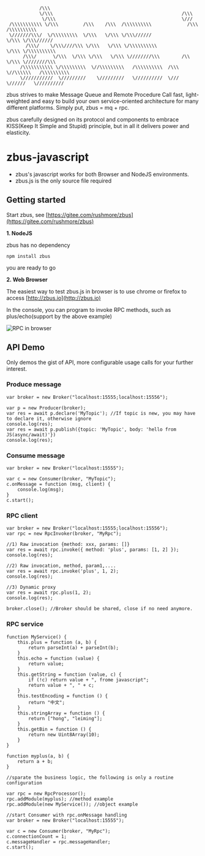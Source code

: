                 /\\\                                                                         
                \/\\\                                               /\\\                     
                 \/\\\                                              \///                     
     /\\\\\\\\\\\ \/\\\         /\\\    /\\\  /\\\\\\\\\\             /\\\  /\\\\\\\\\\      
     \///////\\\/  \/\\\\\\\\\  \/\\\   \/\\\ \/\\\//////             \/\\\ \/\\\//////      
           /\\\/    \/\\\////\\\ \/\\\   \/\\\ \/\\\\\\\\\\            \/\\\ \/\\\\\\\\\\    
          /\\\/      \/\\\  \/\\\ \/\\\   \/\\\ \////////\\\        /\\ \/\\\ \////////\\\   
         /\\\\\\\\\\\ \/\\\\\\\\\  \//\\\\\\\\\   /\\\\\\\\\\  /\\\ \//\\\\\\   /\\\\\\\\\\  
         \///////////  \/////////    \/////////   \//////////  \///   \//////   \//////////  


zbus strives to make Message Queue and Remote Procedure Call fast, light-weighted and easy to build your own service-oriented architecture for many different platforms. Simply put, zbus = mq + rpc.

zbus carefully designed on its protocol and components to embrace KISS(Keep It Simple and Stupid) principle, but in all it delivers power and elasticity. 


# zbus-javascript

- zbus's javascript works for both Browser and NodeJS environments.
- zbus.js is the only source file required

## Getting started

Start zbus, see [https://gitee.com/rushmore/zbus](https://gitee.com/rushmore/zbus) 

**1. NodeJS**

zbus has no dependency

    npm install zbus

you are ready to go 

**2. Web Browser**

The easiest way to test zbus.js in browser is to use chrome or firefox to access
[http://zbus.io](http://zbus.io) 

In the console, you can program to invoke RPC methods, such as plus/echo(support by the above example)

![RPC in browser](https://git.oschina.net/uploads/images/2017/0701/185654_332bde18_7458.png "Rpc in browser")



## API Demo

Only demos the gist of API, more configurable usage calls for your further interest.

### Produce message

    var broker = new Broker("localhost:15555;localhost:15556"); 

    var p = new Producer(broker);
    var res = await p.declare('MyTopic'); //If topic is new, you may have to declare it, otherwise ignore
    console.log(res);
    var res = await p.publish({topic: 'MyTopic', body: 'hello from JS(async/await)'}) 
    console.log(res);



### Consume message

    var broker = new Broker("localhost:15555");

    var c = new Consumer(broker, "MyTopic"); 
    c.onMessage = function (msg, client) {
        console.log(msg);
    }
    c.start();  


### RPC client

    var broker = new Broker("localhost:15555;localhost:15556"); 
    var rpc = new RpcInvoker(broker, "MyRpc");   

    //1) Raw invocation {method: xxx, params: []}
    var res = await rpc.invoke({ method: 'plus', params: [1, 2] });
    console.log(res);

    //2) Raw invocation, method, param1,....
    var res = await rpc.invoke('plus', 1, 2);
    console.log(res);

    //3) Dynamic proxy
    var res = await rpc.plus(1, 2);
    console.log(res);

    broker.close(); //Broker should be shared, close if no need anymore.

### RPC service

    function MyService() {
        this.plus = function (a, b) {
            return parseInt(a) + parseInt(b);
        } 
        this.echo = function (value) {
            return value;
        } 
        this.getString = function (value, c) {
            if (!c) return value + ", frome javascript";
            return value + ", " + c;
        } 
        this.testEncoding = function () {
            return "中文";
        } 
        this.stringArray = function () {
            return ["hong", "leiming"];
        } 
        this.getBin = function () {
            return new Uint8Array(10);
        }
    }  

    function myplus(a, b) {
        return a + b;
    }   

    //sparate the business logic, the following is only a routine configuration

    var rpc = new RpcProcessor();
    rpc.addModule(myplus); //method example
    rpc.addModule(new MyService()); //object example 

    //start Consumer with rpc.onMessage handling
    var broker = new Broker("localhost:15555");

    var c = new Consumer(broker, "MyRpc");
    c.connectionCount = 1;
    c.messageHandler = rpc.messageHandler;
    c.start(); 